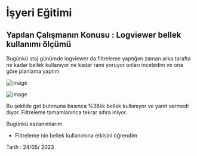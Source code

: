 # İşyeri Eğitimi


## Yapılan Çalışmanın Konusu :    Logviewer bellek kullanımı ölçümü 


Bugünkü staj günümde logviewer da filtreleme yaptığım zaman arka tarafta ne kadar bellek kullanıyor ne kadar rami yoruyor onları inceledim ve ona göre planlama yaptım



 ![image](https://user-images.githubusercontent.com/65457096/236123153-0e11d041-39f3-43c0-b2a0-f1421d0e8a23.png)


![image](https://user-images.githubusercontent.com/65457096/236123169-8b7d9049-53d7-43fa-be64-00e81cfea4fa.png)





 



Bu şekilde get butonuna basınca %36lık bellek kullanıyor ve yanıt vermedi diyor. Filtreleme tamamlanınca tekrar sıfıra iniyor.



Bugünkü kazanımlarım
-	Filtreleme nin bellek kullanımına etkisini öğrendim











 








Tarih : 24/05/ 2023

 
















































 	







 






